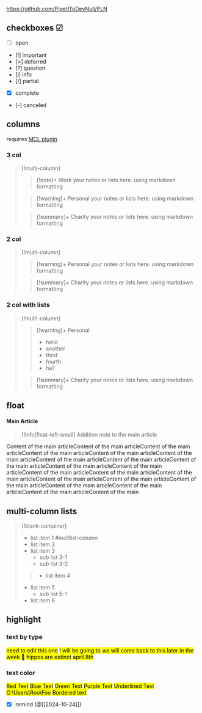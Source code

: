 https://github.com/PipeItToDevNull/PLN

## checkboxes ☑
 - [ ] open
- [!] important
- [>] deferred
- [?] question
- [i] info
- [/] partial
- [x] complete
- [-] canceled 

## columns
requires [MCL plugin](https://efemkay.github.io/obsidian-modular-css-layout/installation/)

### 3 col
> [!multi-column]
>
>> [!note]+ Work
>> your notes or lists here. using markdown formatting
>
>> [!warning]+ Personal
>> your notes or lists here. using markdown formatting
>
>> [!summary]+ Charity
>> your notes or lists here. using markdown formatting

### 2 col
> [!multi-column]
>> [!warning]+ Personal
>> your notes or lists here. using markdown formatting
>
>> [!summary]+ Charity
>> your notes or lists here. using markdown formatting

### 2 col with lists
> [!multi-column]
>> [!warning]+ Personal
>> - hello
>> - another
>> - third 
>> - fourth
>> - ha?
>
>> [!summary]+ Charity
>> your notes or lists here. using markdown formatting

## float

#### Main Article
> [!info|float-left-small]
> Addition note to the main article

Content of the main articleContent of the main articleContent of the main articleContent of the main articleContent of the main articleContent of the main articleContent of the main articleContent of the main articleContent of the main articleContent of the main articleContent of the main articleContent of the main articleContent of the main articleContent of the main articleContent of the main articleContent of the main articleContent of the main articleContent of the main articleContent of the main articleContent of the main articleContent of the main  

## multi-column lists

> [!blank-container] 
>- list item 1 #mcl/list-column
> - list item 2
>- list item 3
>	- sub list 3-1
>	- sub list 3-2
>>- list item 4
>- list item 5
>	- sub list 5-1
>- list item 6

## highlight

### text by type
<mark class='edit'>need to edit this one</mark>
<mark class='unfinished'>I will be going to</mark>
<mark class='unfinished'>we will come back to this later in the week 📆</mark>
<mark class='verify'>hippos are extinct</mark>
<mark class='important'>april 8th</mark>

### text color
<mark class='red'>Red Text</mark>
<mark class='blue'>Blue Text</mark>
<mark class='green'>Green Text</mark>
<mark class='purple'>Purple Text</mark>
<mark class='underline'>Underlined Text</mark>
<mark class='path'>C:\Users\Roo\Foo</mark>
<mark class='borders'>Bordered text</mark>

- [x] remind (@[[2024-10-24]])
